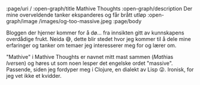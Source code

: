:page/uri /
:open-graph/title Mathive Thoughts
:open-graph/description Der mine overveldende tanker ekspanderes og får brått utløp
:open-graph/image /images/og-too-massive.jpeg
:page/body

Bloggen der hjerner kommer for å dø... fra innsikten gitt av kunnskapens overdådige frukt. Neida 😅, dette blir stedet hvor jeg kommer til å dele mine erfaringer og tanker om temaer jeg interesserer meg for og lærer om.

"Mathive" i Mathive Thoughts er navnet mitt mast sammen (*Math*ias *Ive*rsen) og høres ut som noen lesper det engelske ordet "massive". Passende, siden jeg fordyper meg i Clojure, en dialekt av Lisp 😜. Ironisk, for jeg vet ikke et kvidder.
